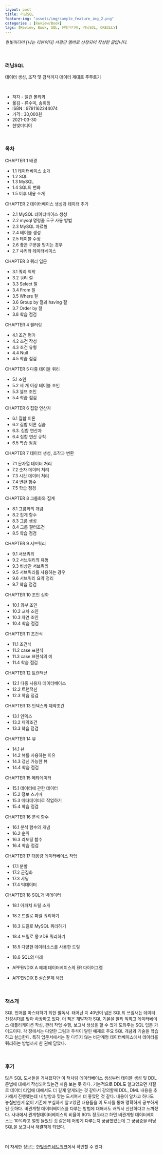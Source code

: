 ```yaml
---
layout: post
title: 러닝SQL
feature-img: "assets/img/sample_feature_img_2.png"
categories : [Review/Book]
tags: [Review, Book, SQL, 한빛미디어, 러닝SQL, OREILLY]
---
```


*한빛미디어 [나는 리뷰어다] 서평단 멤버로 선정되어 작성한 글입니다.*

<br>

### 러닝SQL
데이터 생성, 조작 및 검색까지 데이터 제대로 주무르기

<br>

* 저자 - 앨런 볼리외
* 옮김 - 류수미, 송희정
* ISBN : 9791162244074
* 가격 : 30,000원
* 2021-03-30
* 한빛미디어

<br>

### 목차


CHAPTER 1 배경
- 1.1 데이터베이스 소개
- 1.2 SQL
- 1.3 MySQL
- 1.4 SQL의 변화
- 1.5 이후 내용 소개

CHAPTER 2 데이터베이스 생성과 데이터 추가
- 2.1 MySQL 데이터베이스 생성
- 2.2 mysql 명령줄 도구 사용 방법
- 2.3 MySQL 자료형
- 2.4 테이블 생성
- 2.5 테이블 수정
- 2.6 좋은 구문을 망치는 경우
- 2.7 샤키라 데이터베이스

CHAPTER 3 쿼리 입문
- 3.1 쿼리 역학
- 3.2 쿼리 절
- 3.3 Select 절
- 3.4 From 절
- 3.5 Where 절
- 3.6 Group by 절과 having 절
- 3.7 Order by 절
- 3.8 학습 점검

CHAPTER 4 필터링
- 4.1 조건 평가
- 4.2 조건 작성
- 4.3 조건 유형
- 4.4 Null
- 4.5 학습 점검

CHAPTER 5 다중 테이블 쿼리
- 5.1 조인
- 5.2 세 개 이상 테이블 조인
- 5.3 셀프 조인
- 5.4 학습 점검

CHAPTER 6 집합 연산자
- 6.1 집합 이론
- 6.2 집합 이론 실습
- 6.3. 집합 연산자
- 6.4 집합 연산 규칙
- 6.5 학습 점검

CHAPTER 7 데이터 생성, 조작과 변환
- 7.1 문자열 데이터 처리
- 7.2 숫자 데이터 처리
- 7.3 시간 데이터 처리
- 7.4 변환 함수
- 7.5 학습 점검

CHAPTER 8 그룹화와 집계
- 8.1 그룹화의 개념
- 8.2 집계 함수
- 8.3 그룹 생성
- 8.4 그룹 필터조건
- 8.5 학습 점검

CHAPTER 9 서브쿼리
- 9.1 서브쿼리
- 9.2 서브쿼리의 유형
- 9.3 비상관 서브쿼리
- 9.5 서브쿼리를 사용하는 경우
- 9.6 서브쿼리 요약 정리
- 9.7 학습 점검

CHAPTER 10 조인 심화
- 10.1 외부 조인
- 10.2 교차 조인
- 10.3 자연 조인
- 10.4 학습 점검

CHAPTER 11 조건식
- 11.1 조건식
- 11.2 case 표현식
- 11.3 case 표현식의 예
- 11.4 학습 점검

CHAPTER 12 트랜잭션
- 12.1 다중 사용자 데이터베이스
- 12.2 트랜잭션
- 12.3 학습 점검

CHAPTER 13 인덱스와 제약조건
- 13.1 인덱스
- 13.2 제약조건
- 13.3 학습 점검

CHAPTER 14 뷰
- 14.1 뷰
- 14.2 뷰를 사용하는 이유
- 14.3 갱신 가능한 뷰
- 14.4 학습 점검

CHAPTER 15 메타데이터
- 15.1 데이터에 관한 데이터
- 15.2 정보 스키마
- 15.3 메타데이터로 작업하기
- 15.4 학습 점검

CHAPTER 16 분석 함수
- 16.1 분석 함수의 개념
- 16.2 순위
- 16.3 리포팅 함수
- 16.4 학습 점검

CHAPTER 17 대용량 데이터베이스 작업
- 17.1 분할
- 17.2 군집화
- 17.3 샤딩
- 17.4 빅데이터

CHAPTER 18 SQL과 빅데이터
- 18.1 아파치 드릴 소개
- 18.2 드릴로 파일 쿼리하기
- 18.3 드릴로 MySQL 쿼리하기
- 18.4 드릴로 몽고DB 쿼리하기
- 18.5 다양한 데이터소스를 사용한 드릴
- 18.6 SQL의 미래

- APPENDIX A 예제 데이터베이스의 ER 다이어그램
- APPENDIX B 실습문제 해답



<br>


### 책소개
SQL 언어를 마스터하기 위한 필독서. 태어난 지 40년이 넘은 SQL의 쓰임새는 데이터 전성시대를 맞아 확장하고 있다. 이 책은 개발자가 SQL 기본을 빨리 익히고 데이터베이스 애플리케이션 작성, 관리 작업 수행, 보고서 생성을 할 수 있게 도와주는 SQL 입문 가이드이다. 각 장에서는 다양한 그림과 주석이 달린 예제로 주요 SQL 개념과 기술을 학습하고 실습한다. 특히 입문서에서는 잘 다루지 않는 비관계형 데이터베이스에서 데이터를 쿼리하는 방법까지 한 권에 담았다.

<br>



### 후기
많은 SQL 도서들을 거쳐왔지만 이 책처럼 데이터베이스 생성부터 테이블 생성 및 DDL 문법에 대해서 작성되어있는건 처음 보는 듯 하다.
기본적으로 DDL도 알고있으면 저절로 데이터 타입에 대해서도 더 깊게 알게되는 것 같아서 강의할때 DDL, DML 내용을 추가해서 진행했는데
내 방향과 맞는 도서여서 더 좋았던 것 같다. 내용이 알차고 하나도 놓칠만한게 없어 기존에 부실하게 알고있던 내용들을 이 도서를 통해 명확하게 공부하게 된 듯하다. 비관계형 데이터베이스를 다루는 방법에 대해서도 배워서 신선하다고 느껴졌다. 사내에서 관계형데이터베이스의 비율이 90% 정도라고 하면 비관계형 데이터베이스는 10%라고 얼핏 들었던 것 같은데 어떻게 다루는지 궁금했었는데 그 궁금증을 러닝 SQL을 보고나서 해결하게 되었다. 


<br>

더 자세한 정보는 [한빛출판네트워크](https://www.hanbit.co.kr/store/books/look.php?p_code=B6952616555)에서 확인할 수 있다.
